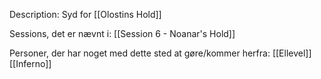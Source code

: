 Description:
Syd for [[Olostins Hold]]


Sessions, det er nævnt i:
[[Session 6 - Noanar's Hold]]

Personer, der har noget med dette sted at gøre/kommer herfra:
[[Ellevel]]
[[Inferno]]
